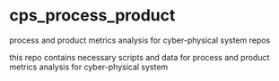 # cps_process_product
process and product metrics analysis for cyber-physical system repos

this repo contains necessary scripts and data for process and product metrics analysis for cyber-physical system
